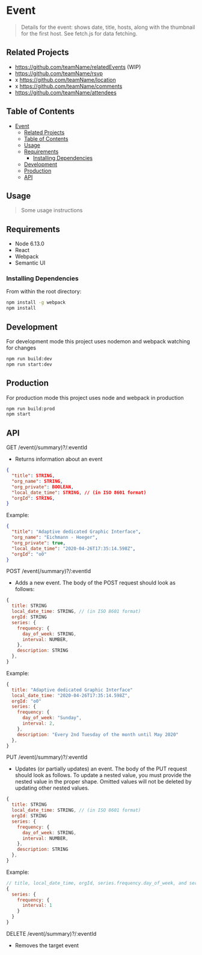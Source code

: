 # Event

> Details for the event: shows date, title, hosts, along with the thumbnail for the first host. See fetch.js for data fetching.

## Related Projects

  - https://github.com/teamName/relatedEvents (WIP)
  - https://github.com/teamName/rsvp
  - x https://github.com/teamName/location
  - x https://github.com/teamName/comments
  - https://github.com/teamName/attendees

## Table of Contents

- [Event](#event)
  - [Related Projects](#related-projects)
  - [Table of Contents](#table-of-contents)
  - [Usage](#usage)
  - [Requirements](#requirements)
    - [Installing Dependencies](#installing-dependencies)
  - [Development](#development)
  - [Production](#production)
  - [API](#api)

## Usage

> Some usage instructions

## Requirements

- Node 6.13.0
- React
- Webpack
- Semantic UI


### Installing Dependencies

From within the root directory:

```sh
npm install -g webpack
npm install
```

## Development

For development mode this project uses nodemon and webpack watching for changes

```sh
npm run build:dev
npm run start:dev
```

## Production

For production mode this project uses node and webpack in production

```sh
npm run build:prod
npm start
```

## API
GET /event(/summary)?/:eventId
- Returns information about an event

```json
{
  "title": STRING,
  "org_name": STRING,
  "org_private": BOOLEAN,
  "local_date_time": STRING, // (in ISO 8601 format)
  "orgId": STRING,
}
```

Example:
```json
{
  "title": "Adaptive dedicated Graphic Interface",
  "org_name": "Eichmann - Hoeger",
  "org_private": true,
  "local_date_time": "2020-04-26T17:35:14.598Z",
  "orgId": "o0"
}
```
POST /event(/summary)?/:eventId
- Adds a new event. The body of the POST request should look as follows:

```js
{
  title: STRING
  local_date_time: STRING, // (in ISO 8601 format)
  orgId: STRING
  series: {
    frequency: {
      day_of_week: STRING,
      interval: NUMBER,
    },
    description: STRING
  },
}
```

Example:
```js
{
  title: "Adaptive dedicated Graphic Interface"
  local_date_time: "2020-04-26T17:35:14.598Z",
  orgId: "o0"
  series: {
    frequency: {
      day_of_week: "Sunday",
      interval: 2,
    },
    description: "Every 2nd Tuesday of the month until May 2020"
  },
}
```

PUT /event(/summary)?/:eventId
- Updates (or partially updates) an event. The body of the PUT request should look as follows. To update a nested value, you must provide the nested value in the proper shape. Omitted values will not be deleted by updating other nested values.

```js
{
  title: STRING
  local_date_time: STRING, // (in ISO 8601 format)
  orgId: STRING
  series: {
    frequency: {
      day_of_week: STRING,
      interval: NUMBER,
    },
    description: STRING
  },
}
```

Example:
```js
// title, local_date_time, orgId, series.frequency.day_of_week, and series.description will retain their values, even though we are updating interval to 1 instead of 2.
{
  series: {
    frequency: {
      interval: 1
    }
  }
}
```

DELETE /event(/summary)?/:eventId
- Removes the target event
